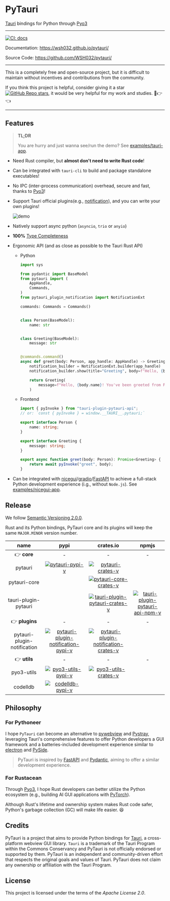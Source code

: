 <!-- The content will be also use in `docs/index.md` by `pymdownx.snippets` -->
<!-- Do not use any **relative link** and  **GitHub-specific syntax** ！-->
<!-- Do not rename or move the file -->

# PyTauri

[Tauri] bindings for Python through [Pyo3]

[Tauri]: https://github.com/tauri-apps/tauri
[Pyo3]: https://github.com/PyO3/pyo3

---

[![CI: docs]][CI: docs#link]

Documentation: <https://wsh032.github.io/pytauri/>

Source Code: <https://github.com/WSH032/pytauri/>

[CI: docs]: https://github.com/WSH032/pytauri/actions/workflows/docs.yml/badge.svg
[CI: docs#link]: https://github.com/WSH032/pytauri/actions/workflows/docs.yml

---

This is a completely free and open-source project, but it is difficult to maintain without incentives and contributions from the community.

If you think this project is helpful, consider giving it a star [![GitHub Repo stars]][Github Repo], it would be very helpful for my work and studies. 🥺👉👈

[GitHub Repo stars]: https://img.shields.io/github/stars/wsh032/pytauri?style=social
[Github Repo]: https://github.com/WSH032/pytauri

---

## Features

> **TL;DR**
>
> You are hurry and just wanna see/run the demo? See [examples/tauri-app](https://github.com/WSH032/pytauri/tree/main/examples/tauri-app).

[notification]: https://docs.rs/tauri-plugin-notification/latest/tauri_plugin_notification/

- Need Rust compiler, but **almost don't need to write Rust code**!
- Can be integrated with `tauri-cli` to build and package standalone executables!
- No IPC (inter-process communication) overhead, secure and fast, thanks to [Pyo3]!
- Support Tauri official plugins(e.g., [notification]), and you can write your own plugins!

    ![demo](https://github.com/user-attachments/assets/14ad5b51-b333-4d80-b04b-af72c4179571)

- Natively support async python (`asyncio`, `trio` or `anyio`)
- **100%** [Type Completeness](https://microsoft.github.io/pyright/#/typed-libraries?id=type-completeness)
- Ergonomic API (and as close as possible to the Tauri Rust API)
    - Python

        ```python
        import sys

        from pydantic import BaseModel
        from pytauri import (
            AppHandle,
            Commands,
        )
        from pytauri_plugin_notification import NotificationExt

        commands: Commands = Commands()


        class Person(BaseModel):
            name: str


        class Greeting(BaseModel):
            message: str


        @commands.command()
        async def greet(body: Person, app_handle: AppHandle) -> Greeting:
            notification_builder = NotificationExt.builder(app_handle)
            notification_builder.show(title="Greeting", body=f"Hello, {body.name}!")

            return Greeting(
                message=f"Hello, {body.name}! You've been greeted from Python {sys.version}!"
            )
        ```

    - Frontend

        ```ts
        import { pyInvoke } from "tauri-plugin-pytauri-api";
        // or: `const { pyInvoke } = window.__TAURI__.pytauri;`

        export interface Person {
            name: string;
        }

        export interface Greeting {
            message: string;
        }

        export async function greet(body: Person): Promise<Greeting> {
            return await pyInvoke("greet", body);
        }
        ```

- Can be integrated with [nicegui]/[gradio]/[FastAPI] to achieve a full-stack Python development experience (i.g., without `Node.js`). See [examples/nicegui-app](https://github.com/WSH032/pytauri/tree/main/examples/nicegui-app).

## Release

We follow [Semantic Versioning 2.0.0](https://semver.org/).

Rust and its Python bindings, PyTauri core and its plugins will keep the same `MAJOR.MINOR` version number.

| name | pypi | crates.io | npmjs |
|:-------:|:----:|:---------:|:-----:|
| 👉 **core** | - | - | - |
| pytauri | [![pytauri-pypi-v]][pytauri-pypi] | [![pytauri-crates-v]][pytauri-crates] | |
| pytauri-core | | [![pytauri-core-crates-v]][pytauri-core-crates] | |
| tauri-plugin-pytauri | | [![tauri-plugin-pytauri-crates-v]][tauri-plugin-pytauri-crates] | [![tauri-plugin-pytauri-api-npm-v]][tauri-plugin-pytauri-api-npm] |
| 👉 **plugins** | - | - | - |
| pytauri-plugin-notification | [![pytauri-plugin-notification-pypi-v]][pytauri-plugin-notification-pypi] | [![pytauri-plugin-notification-crates-v]][pytauri-plugin-notification-crates] | |
| 👉 **utils** | - | - | - |
| pyo3-utils | [![pyo3-utils-pypi-v]][pyo3-utils-pypi] | [![pyo3-utils-crates-v]][pyo3-utils-crates] | |
| codelldb | [![codelldb-pypi-v]][codelldb-pypi] | | |

[pytauri-pypi-v]: https://img.shields.io/pypi/v/pytauri
[pytauri-pypi]: https://pypi.org/project/pytauri
[pytauri-crates-v]: https://img.shields.io/crates/v/pytauri
[pytauri-crates]: https://crates.io/crates/pytauri
[pytauri-core-crates-v]: https://img.shields.io/crates/v/pytauri-core
[pytauri-core-crates]: https://crates.io/crates/pytauri-core
[tauri-plugin-pytauri-crates-v]: https://img.shields.io/crates/v/tauri-plugin-pytauri
[tauri-plugin-pytauri-crates]: https://crates.io/crates/tauri-plugin-pytauri
[tauri-plugin-pytauri-api-npm-v]:https://img.shields.io/npm/v/tauri-plugin-pytauri-api
[tauri-plugin-pytauri-api-npm]: https://www.npmjs.com/package/tauri-plugin-pytauri-api
[pytauri-plugin-notification-pypi-v]: https://img.shields.io/pypi/v/pytauri-plugin-notification
[pytauri-plugin-notification-pypi]: https://pypi.org/project/pytauri-plugin-notification
[pytauri-plugin-notification-crates-v]: https://img.shields.io/crates/v/pytauri-plugin-notification
[pytauri-plugin-notification-crates]: https://crates.io/crates/pytauri-plugin-notification
[pyo3-utils-pypi-v]: https://img.shields.io/pypi/v/pyo3-utils
[pyo3-utils-pypi]: https://pypi.org/project/pyo3-utils
[pyo3-utils-crates-v]: https://img.shields.io/crates/v/pyo3-utils
[pyo3-utils-crates]: https://crates.io/crates/pyo3-utils
[codelldb-pypi-v]: https://img.shields.io/pypi/v/codelldb
[codelldb-pypi]: https://pypi.org/project/codelldb

## Philosophy

### For Pythoneer

I hope `PyTauri` can become an alternative to [pywebview] and [Pystray], leveraging Tauri's comprehensive features to offer Python developers a GUI framework and a batteries-included development experience similar to [electron] and [PySide].

> PyTauri is inspired by [FastAPI] and [Pydantic], aiming to offer a similar development experience.

### For Rustacean

Through [Pyo3], I hope Rust developers can better utilize the Python ecosystem (e.g., building AI GUI applications with [PyTorch]).

Although Rust's lifetime and ownership system makes Rust code safer, Python's garbage collection (GC) will make life easier. 😆

[pywebview]: https://github.com/r0x0r/pywebview
[Pystray]: https://github.com/moses-palmer/pystray
[electron]: https://github.com/electron/electron
[PySide]: https://wiki.qt.io/Qt_for_Python
[FastAPI]: https://github.com/fastapi/fastapi
[Pydantic]: https://github.com/pydantic/pydantic
[PyTorch]: https://github.com/pytorch/pytorch
[nicegui]: https://github.com/zauberzeug/nicegui
[gradio]: https://github.com/gradio-app/gradio

## Credits

PyTauri is a project that aims to provide Python bindings for [Tauri], a cross-platform webview GUI library. `Tauri` is a trademark of the Tauri Program within the Commons Conservancy and PyTauri is not officially endorsed or supported by them. PyTauri is an independent and community-driven effort that respects the original goals and values of Tauri. PyTauri does not claim any ownership or affiliation with the Tauri Program.

## License

This project is licensed under the terms of the *Apache License 2.0*.
